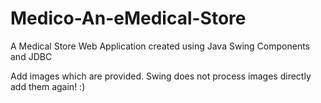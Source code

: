 # Medico-An-eMedical-Store
A Medical Store Web Application created using Java Swing Components and JDBC

Add images which are provided. Swing does not process images directly add them again! :)
